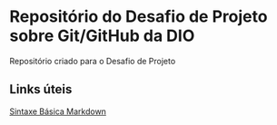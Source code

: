 # Repositório do Desafio de Projeto sobre Git/GitHub da DIO
Repositório criado para o Desafio de Projeto

## Links úteis
[Sintaxe Básica Markdown](https://www.markdownguide.org/basic-syntax/)
